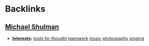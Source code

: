 
# Backlinks
## [Michael Shulman](<Michael Shulman.md>)
- **[Interests](<Interests.md>):** [tools for thought](<tools for thought.md>) [teamwork](<teamwork.md>) [music](<music.md>) [photography](<photography.md>) [singing](<singing.md>)

